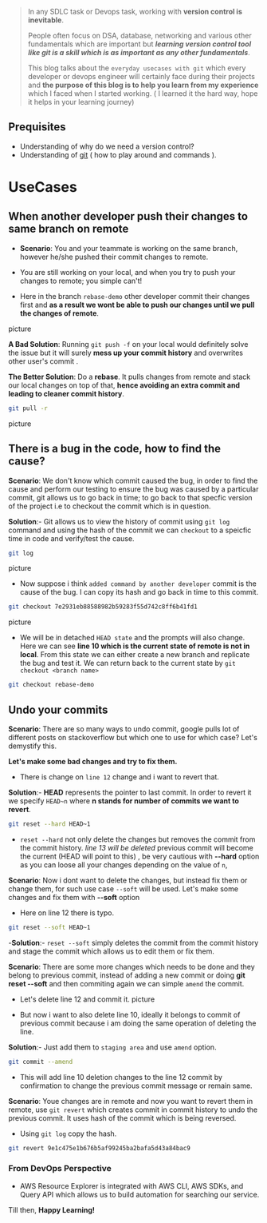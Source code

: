 > In any SDLC task or Devops task, working with **version control is inevitable**.
>
> People often focus on DSA, database, networking and various other fundamentals which are important but ***learning version control tool like git is a skill which is as important as any other fundamentals***.
>
> This blog talks about the `everyday usecases with git` which every developer or devops engineer will certainly face during their projects and **the purpose of this blog is to help you learn from my experience** which I faced when  I started working. ( I learned it the hard way, hope it helps in your learning journey)
>
>

## Prequisites

- Understanding of why do we need a version control?
- Understanding of [git](https://git-scm.com) ( how to play around and commands ).


# UseCases

## When another developer push their changes to same branch on remote

- **Scenario**: You and your teammate is working on the same branch, however he/she pushed their commit changes to remote.
- You are still working on your local, and when you try to push your changes to remote; you simple can't!

- Here in the branch `rebase-demo` other developer commit their changes first and **as a result we wont be able to push our changes until we pull the changes of remote**.

picture

**A Bad Solution**: Running `git push -f` on your local would definitely solve the issue but it will surely **mess up your commit history** and overwrites other user's commit .


**The Better Solution**: Do a **rebase**. It pulls changes from remote and stack our local changes on top of that, **hence avoiding an extra commit and leading to cleaner commit history**.

```sh
git pull -r
```
picture

## There is a bug in the code, how to find the cause?

**Scenario**: We don't know which commit caused the bug, in order to find the cause and perform our testing to ensure the bug was caused by a particular commit, git allows us to go back in time; to go back to that specfic version of the project i.e to checkout the commit which is in question.

**Solution**:- Git allows us to view the history of commit using `git log` command and using the hash of the commit we can `checkout` to a speicfic time in code and verify/test the cause.


```sh
git log
```

picture

- Now suppose i think `added command by another developer` commit is the cause of the bug. I can copy its hash and go back in time to this commit.


```sh
git checkout 7e2931eb88588982b59283f55d742c8ff6b41fd1
```

picture

- We will be in detached `HEAD state` and the prompts will also change. Here we can see **line 10 which is the current state of remote is not in local**. From this state we can either create a new branch and replicate the bug and test it.
We can return back to the current state by `git checkout <branch name>`


```sh
git checkout rebase-demo
```

## Undo your commits

**Scenario**: There are so many ways to undo commit, google pulls lot of different posts on stackoverflow but which one to use for which case? Let's demystify this.

**Let's make some bad changes and try to fix them.**

- There is change on `line 12` change and i want to revert that.

**Solution**:- **HEAD** represents the pointer to last commit. In order to revert it we specify `HEAD~n` where **n stands for number of commits we want to revert**.

```sh
git reset --hard HEAD~1
```

- `reset --hard` not only delete the changes but removes the commit from the commit history. *line 13 will be deleted* previous commit will become the current (HEAD will point to this) , be very cautious with **--hard** option as you can loose all your changes depending on the value of `n`,

**Scenario**: Now i dont want to delete the changes, but instead fix them or change them, for such use case `--soft` will be used. Let's make some changes and fix them with **--soft** option

- Here on line 12 there is typo.

```sh
git reset --soft HEAD~1
```

-**Solution**:- `reset --soft` simply deletes the commit from the commit history and stage the commit which allows us to edit them or fix them.


**Scenario**: There are some more changes which needs to be done and they belong to previous commit, instead of adding a new commit or doing **git reset --soft** and then commiting again we can simple `amend` the commit.

- Let's delete line 12 and commit it.
picture

- But now i want to also delete line 10, ideally it belongs to commit of previous commit because i am doing the same operation of deleting the line.

**Solution**:- Just add them to `staging area` and use `amend` option.

```sh
git commit --amend
```
- This will add line 10 deletion changes to the line 12 commit by confirmation to change the previous commit message or remain same.

**Scenario**: Youe changes are in remote and now you want to revert them in remote, use `git revert` which creates commit in commit history to undo the previous commit. It uses hash of the commit which is being reversed.
- Using `git log` copy the hash.

```sh
git revert 9e1c475e1b676b5af99245ba2bafa5d43a84bac9
```








### From DevOps Perspective

- AWS Resource Explorer is integrated with AWS CLI, AWS SDKs, and Query API which allows us to build automation for searching our service.

Till then, **Happy Learning!**
